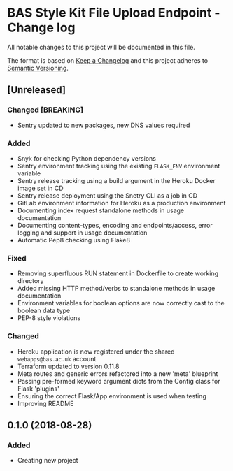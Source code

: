 # BAS Style Kit File Upload Endpoint - Change log

All notable changes to this project will be documented in this file.

The format is based on [Keep a Changelog](http://keepachangelog.com/en/1.0.0/)
and this project adheres to [Semantic Versioning](http://semver.org/spec/v2.0.0.html).

## [Unreleased]

### Changed [BREAKING]

* Sentry updated to new packages, new DNS values required

### Added

* Snyk for checking Python dependency versions
* Sentry environment tracking using the existing `FLASK_ENV` environment variable
* Sentry release tracking using a build argument in the Heroku Docker image set in CD
* Sentry release deployment using the Snetry CLI as a job in CD
* GitLab environment information for Heroku as a production environment
* Documenting index request standalone methods in usage documentation
* Documenting content-types, encoding and endpoints/access, error logging and support in usage documentation
* Automatic Pep8 checking using Flake8

### Fixed

* Removing superfluous RUN statement in Dockerfile to create working directory
* Added missing HTTP method/verbs to standalone methods in usage documentation
* Environment variables for boolean options are now correctly cast to the boolean data type
* PEP-8 style violations

### Changed

* Heroku application is now registered under the shared `webapps@bas.ac.uk` account
* Terraform updated to version 0.11.8
* Meta routes and generic errors refactored into a new 'meta' blueprint
* Passing pre-formed keyword argument dicts from the Config class for Flask 'plugins'
* Ensuring the correct Flask/App environment is used when testing
* Improving README

## 0.1.0 (2018-08-28)

### Added

* Creating new project
